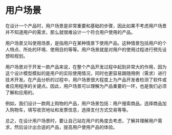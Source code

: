 # 用户场景
在设计一个产品时，用户场景是非常重要和基础的步骤，因此如果不考虑用户场景并不知道用户的需求，那么就很难设计一个符合用户使用的产品。

用户场景又叫使用场景，是指用户在某种情景下使用产品。这种情景包括用户的个人特点、所处的环境、使用目的等等。用户场景就是对用户的使用过程进行预先设想和规划。

用户场景对于开发一款产品来说，在整个产品开发过程中起到非常大的作用，因为这个设计模型模拟的是用户的实际使用情况，同时也更容易跟随用例（需求）进行技术开发。在产品分析的过程中，用户场景很大程度上为产品开发者检测了软件或者应用程序的关键点。因此，用户场景可以理解为产品重要的一环，也是我们必须了解和应用的。

例如，我们设计一款网上购物的产品，用户场景包括：用户搜索商品，选择商品加入购物车，填写收货地址和发票信息，选择支付方式交易等等。

总之，在设计用户场景时，要让自己站在用户的角度去考虑，了解并理解用户需求，然后设计出合适的产品，提高用户使用产品的体验。